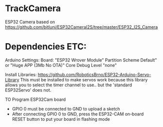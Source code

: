 # TrackCamera
 ESP32 Camera based on https://github.com/bitluni/ESP32CameraI2S/tree/master/ESP32_I2S_Camera

# Dependencies ETC:
Arduino Settings: 
Board: "ESP32 Wrover Module"
Partition Scheme Default" or "Huge APP (3Mb No OTA)"
Core Debug Level "none"

Install Libraries: 
 https://github.com/RoboticsBrno/ESP32-Arduino-Servo-Library 
 This must be installed to make servos work because this library allows you to select the timer channel to use.. but the 'standard ESP32Servo' does not.

TO Program ESP32Cam board 
   - GPIO 0 must be connected to GND to upload a sketch
   - After connecting GPIO 0 to GND, press the ESP32-CAM on-board RESET button to put your board in flashing mode

